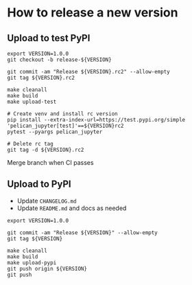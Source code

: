 # How to release a new version

## Upload to test PyPI

```
export VERSION=1.0.0
git checkout -b release-${VERSION}

git commit -am "Release ${VERSION}.rc2" --allow-empty
git tag ${VERSION}.rc2

make cleanall
make build
make upload-test

# Create venv and install rc version
pip install --extra-index-url=https://test.pypi.org/simple 'pelican_jupyter[test]'==${VERSION}rc2
pytest --pyargs pelican_jupyter

# Delete rc tag
git tag -d ${VERSION}.rc2
```

Merge branch when CI passes

## Upload to PyPI

- Update `CHANGELOG.md`
- Update `README.md` and docs as needed

```
export VERSION=1.0.0

git commit -am "Release ${VERSION}" --allow-empty
git tag ${VERSION}

make cleanall
make build
make upload-pypi
git push origin ${VERSION}
git push
```
